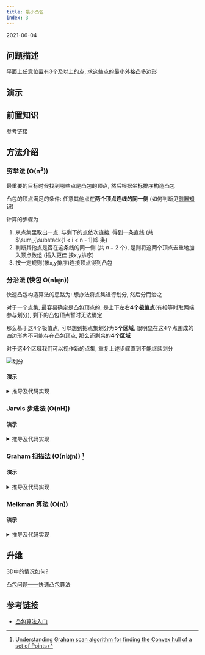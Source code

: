 ```yaml
---
title: 最小凸包
index: 3
---
```


2021-06-04

## 问题描述

平面上任意位置有3个及以上的点, 求这些点的最小外接凸多边形

## 演示

<Show />

## 前置知识

[参考链接](./pinp#凸多边形)

## 方法介绍

### 穷举法 (O(n<sup>3</sup>))

最重要的目标时候找到哪些点是凸包的顶点, 然后根据坐标排序构造凸包

凸包的顶点满足的条件: 任意其他点在**两个顶点连线的同一侧** (如何判断见[前置知识](#前置知识))

计算的步骤为

1. 从点集里取出一点, 与剩下的点依次连接, 得到一条直线 (共 $\sum_{\substack{1 < i < n - 1}}$ 条)
2. 判断其他点是否在这条线的同一侧 (共 $n - 2$ 个), 是则将这两个顶点去重地加入顶点数组 (插入更佳 按x,y排序)
3. 按一定规则(按x,y排序)连接顶点得到凸包

### 分治法 (快包 O(n㏒n))

快速凸包构造算法的思路为: 想办法将点集进行划分, 然后分而治之

对于一个点集, 最容易确定是凸包顶点的, 是上下左右**4个极值点**(有相等时取两端参与划分), 剩下的凸包顶点暂时无法确定

那么基于这4个极值点, 可以想到把点集划分为**5个区域**, 很明显在这4个点围成的四边形内不可能存在凸包顶点, 那么还剩余的**4个区域**

对于这4个区域我们可以视作新的点集, 重复上述步骤直到不能继续划分

![划分](melkman/divide.png)

#### 演示

<Divide />

<details>
<summary>推导及代码实现</summary>

```ts

```

</details>

### Jarvis 步进法 (O(nH))

#### 演示

<Jarvis />

<details>
<summary>推导及代码实现</summary>

```ts

```

</details>

### Graham 扫描法 (O(n㏒n)) [^GrahamScan]

#### 演示

<Graham />

<details>
<summary>推导及代码实现</summary>

```ts

```

</details>

### Melkman 算法 (O(n))

#### 演示

<Melkman />

<details>
<summary>推导及代码实现</summary>

```ts

```

</details>

## 升维

3D中的情况如何?

[凸包问题——快速凸包算法](https://zhuanlan.zhihu.com/p/166105080)

## 参考链接

- [凸包算法入门](https://www.cnblogs.com/dream-it-possible/p/8514706.html)

[^GrahamScan]: [Understanding Graham scan algorithm for finding the Convex hull of a set of Points](https://muthu.co/understanding-graham-scan-algorithm-for-finding-the-convex-hull-of-a-set-of-points/)

<script lang="ts">
import Show from './components/melkman/Show.vue'
import Divide from './components/melkman/Divide.vue'
import Jarvis from './components/melkman/Jarvis.vue'
import Graham from './components/melkman/Graham.vue'
import Melkman from './components/melkman/Melkman.vue'

export default { components: { Show, Divide, Jarvis, Graham, Melkman } }
</script>
